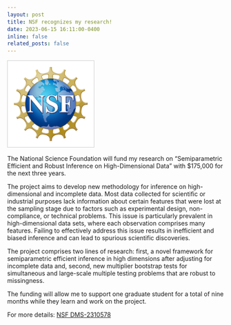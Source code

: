 ```yaml
---
layout: post
title: NSF recognizes my research!
date: 2023-06-15 16:11:00-0400
inline: false
related_posts: false
---
```


<img src="/assets/img/NSF_Official_logo_High_Res_1200ppi-copy.png" 
	 style="object-fit:contain;
            width: 200px;
            height: 200px;
            border: solid 1px #CCC"/>


The National Science Foundation will fund my research on “Semiparametric Efficient and Robust Inference on High-Dimensional Data” with $175,000 for the next three years.

The project aims to develop new methodology for inference on high-dimensional and incomplete data. Most data collected for scientific or industrial purposes lack information about certain features that were lost at the sampling stage due to factors such as experimental design, non-compliance, or technical problems. This issue is particularly prevalent in high-dimensional data sets, where each observation comprises many features. Failing to effectively address this issue results in inefficient and biased inference and can lead to spurious scientific discoveries.

The project comprises two lines of research: first, a novel framework for semiparametric efficient inference in high dimensions after adjusting for incomplete data and, second, new multiplier bootstrap tests for simultaneous and large-scale multiple testing problems that are robust to missingness.

The funding will allow me to support one graduate student for a total of nine months while they learn and work on the project.

For more details: <a href="https://www.nsf.gov/awardsearch/showAward?AWD_ID=2310578&HistoricalAwards=false">NSF DMS-2310578 </a>

